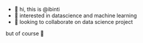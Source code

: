 - 👋 hi, this is @ibinti
- 👀 interested in datascience and machine learning
- 💞️ looking to collaborate on data science project

<!---
ibinti/ibinti is a ✨ special ✨ repository because its `README.md` (this file) appears on your GitHub profile.
You can click the Preview link to take a look at your changes.
--->

but of course 🧐
